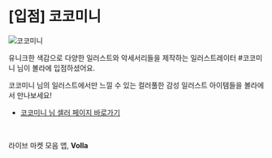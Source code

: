 # [입점] 코코미니

![코코미니](../../assets/marketing/dist/seller-kokomini.png)

유니크한 색감으로 다양한 일러스트와 악세서리들을 제작하는 일러스트레이터 #코코미니 님이 볼라에 입점하셨어요.

코코미니 님의 일러스트에서만 느낄 수 있는 컬러풀한 감성 일러스트 아이템들을 볼라에서 만나보세요!

- [코코미니 님 셀러 페이지 바로가기](volla://deeplink/seller/36)

<br>

라이브 마켓 모음 앱, **Volla**
